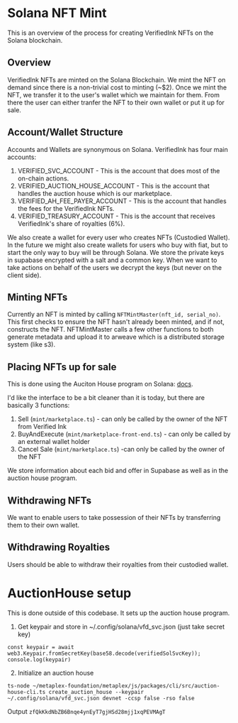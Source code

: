 # Solana NFT Mint
This is an overview of the process for creating VerifiedInk NFTs on the Solana blockchain.

## Overview
VerifiedInk NFTs are minted on the Solana Blockchain. We mint the NFT on demand since there is a non-trivial cost to minting (~$2). Once we mint the NFT, we transfer it to the user's wallet which we maintain for them. From there the user can either tranfer the NFT to their own wallet or put it up for sale.

## Account/Wallet Structure
Accounts and Wallets are synonymous on Solana. VerifiedInk has four main accounts:
1. VERIFIED_SVC_ACCOUNT - This is the account that does most of the on-chain actions.
2. VERIFIED_AUCTION_HOUSE_ACCOUNT - This is the account that handles the auction house which is our marketplace.
3. VERIFIED_AH_FEE_PAYER_ACCOUNT - This is the account that handles the fees for the VerifiedInk NFTs.
4. VERIFIED_TREASURY_ACCOUNT - This is the account that receives VerifiedInk's share of royalties (6%).

We also create a wallet for every user who creates NFTs (Custodied Wallet). In the future we might also create wallets for users who buy with fiat, but to start the only way to buy will be through Solana. We store the private keys in supabase encrypted with a salt and a common key. When we want to take actions on behalf of the users we decrypt the keys (but never on the client side).

## Minting NFTs
Currently an NFT is minted by calling `NFTMintMaster(nft_id, serial_no)`. This first checks to ensure the NFT hasn't already been minted, and  if not, constructs the NFT. 
NFTMintMaster calls a few other functions to both generate metadata and upload it to arweave which is a distributed storage system (like s3).

## Placing NFTs up for sale
This is done using the Auciton House program on Solana: [docs](https://docs.metaplex.com/auction-house/definition). 

I'd like the interface to be a bit cleaner than it is today, but there are basically 3 functions:
1. Sell (`mint/marketplace.ts`) - can only be called by the owner of the NFT from Verified Ink
2. BuyAndExecute (`mint/marketplace-front-end.ts`) - can only be called by an external wallet holder
3. Cancel Sale (`mint/marketplace.ts`) -can only be called by the owner of the NFT

We store information about each bid and offer in Supabase as well as in the auction house program.

## Withdrawing NFTs
We want to enable users to take possession of their NFTs by transferring them to their own wallet.

## Withdrawing Royalties
Users should be able to withdraw their royalties from their custodied wallet.



# AuctionHouse setup
This is done outside of this codebase. It sets up the auction house program.

1. Get keypair and store in ~/.config/solana/vfd_svc.json (just take secret key)
  ```
  const keypair = await web3.Keypair.fromSecretKey(base58.decode(verifiedSolSvcKey));
  console.log(keypair)
  ```
2. Initialize an auction house
```
ts-node ~/metaplex-foundation/metaplex/js/packages/cli/src/auction-house-cli.ts create_auction_house --keypair ~/.config/solana/vfd_svc.json devnet -ccsp false -rso false

```
Output `zfQkKkdNbZB6Bnqe4ynEyT7gjHSd28mjj1xqPEVMAgT`



